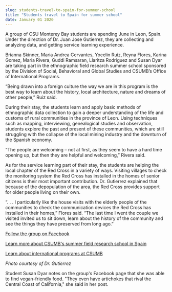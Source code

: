 ```yaml
---
slug: students-travel-to-spain-for-summer-school
title: "Students travel to Spain for summer school"
date: January 01 2020
---
```


 
<p>
  A group of CSU Monterey Bay students are spending June in Leon, Spain. Under
  the direction of Dr. Juan Jose Gutierrez, they are collecting and analyzing
  data, and getting service learning experience.
</p>
<p>
  Brianna Skinner, Maria Andrea Cervantes, Yocelin Ruiz, Reyna Flores, Karina
  Gomez, Maria Rivera, Guddi Ramsaran, Llaritza Rodriguez and Susan Dyar are
  taking part in the ethnographic field research summer school sponsored by the
  Division of Social, Behavioral and Global Studies and CSUMB’s Office of
  International Programs.
</p>
<p>
  “Being drawn into a foreign culture the way we are in this program is the best
  way to learn about the history, local architecture, nature and dreams of other
  people,” Ruiz said.
</p>
<p>
  During their stay, the students learn and apply basic methods of ethnographic
  data collection to gain a deeper understanding of the life and customs of
  rural communities in the province of Leon. Using techniques such as mapping,
  interviewing, genealogical studies and observation, students explore the past
  and present of these communities, which are still struggling with the collapse
  of the local mining industry and the downturn of the Spanish economy.
</p>
<p>
  “The people are welcoming – not at first, as they seem to have a hard time
  opening up, but then they are helpful and welcoming,” Rivera said.
</p>
<p>
  As for the service learning part of their stay, the students are helping the
  local chapter of the Red Cross in a variety of ways. Visiting villages to
  check the monitoring system the Red Cross has installed in the homes of senior
  citizens is their most important contribution. Dr. Gutierrez explained that
  because of the depopulation of the area, the Red Cross provides support for
  older people living on their own.
</p>
<p>
  “. . . I particularly like the house visits with the elderly people of the
  communities to check the communication devices the Red Cross has installed in
  their homes,” Flores said. “The last time I went the couple we visited invited
  us to sit down, learn about the history of the community and see the things
  they have preserved from long ago.”
</p>
<p>
  <a href="https://www.facebook.com/csumbleon.spain"
    >Follow the group on Facebook</a
  >
</p>
<p>
  <a href="https://sbgs.csumb.edu/summer-2013-field-research-school-spain"
    >Learn more about CSUMB's summer field research school in Spain</a
  >
</p>
<p>
  <a href="https://international.csumb.edu"
    >Learn about international programs at CSUMB</a
  >
</p>
<p><em>Photo courtesy of Dr. Gutierrez</em></p>
<p></p>
<p>
  Student Susan Dyar notes on the group's Facebook page that she was able to
  find vegan-friendly food. "They even have artichokes that rival the Central
  Coast of California," she said in her post.
</p>
 

